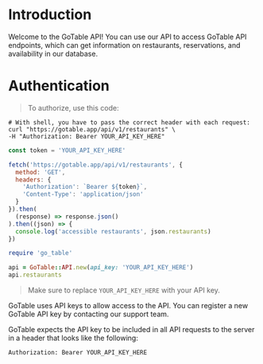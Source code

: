 # Introduction

Welcome to the GoTable API! You can use our API to access GoTable API endpoints, which can get information on restaurants, reservations, and availability in our database.

# Authentication

> To authorize, use this code:

```shell
# With shell, you have to pass the correct header with each request:
curl "https://gotable.app/api/v1/restaurants" \
-H "Authorization: Bearer YOUR_API_KEY_HERE"
```

```javascript
const token = 'YOUR_API_KEY_HERE'

fetch('https://gotable.app/api/v1/restaurants', {
  method: 'GET',
  headers: {
    'Authorization': `Bearer ${token}`,
    'Content-Type': 'application/json'
  }
}).then(
  (response) => response.json()
).then((json) => {
  console.log('accessible restaurants', json.restaurants)
})
```

```ruby
require 'go_table'

api = GoTable::API.new(api_key: 'YOUR_API_KEY_HERE')
api.restaurants
```

> Make sure to replace `YOUR_API_KEY_HERE` with your API key.

GoTable uses API keys to allow access to the API. You can register a new GoTable API key by contacting our support team.

<aside class="notice">GoTable expects the API key to be included in all API requests to the server in a header that looks like the following:

<code>Authorization: Bearer YOUR_API_KEY_HERE</code> </aside>